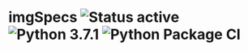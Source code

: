 # imgSpecs ![Status active](https://img.shields.io/badge/Status-active%20development-2eb3c1.svg) ![Python 3.7.1](https://img.shields.io/badge/Python-3.7.1-blue.svg) ![Python Package CI](../../workflows/Python%20package/badge.svg)
